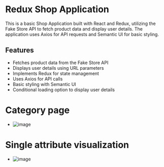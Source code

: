 # Redux Shop Application

This is a basic Shop Application built with React and Redux, utilizing the Fake Store API to fetch product data and display user details. The application uses Axios for API requests and Semantic UI for basic  styling.

## Features

- Fetches product data from the Fake Store API
- Displays user details using URL parameters
- Implements Redux for state management
- Uses Axios for API calls
- Basic styling with Semantic UI
- Conditional loading option to display user details
  
# Category page 


- ![image](https://github.com/user-attachments/assets/ea587ccf-6d75-4ff7-a007-a7714c752810)


# Single attribute visualization
- ![image](https://github.com/user-attachments/assets/ec9d3197-dc8b-45b2-bf3d-0c1182664d4c)
